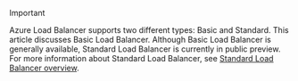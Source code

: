 > [!IMPORTANT]
Azure Load Balancer supports two different types: Basic and Standard. This article discusses Basic Load Balancer. Although Basic Load Balancer is generally available, Standard Load Balancer is currently in public preview. For more information about Standard Load Balancer, see [Standard Load Balancer overview](https://aka.ms/AzureLoadBalancerStandard).
